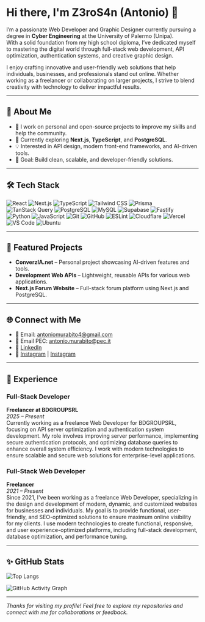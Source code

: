 # Hi there, I'm Z3roS4n (Antonio) 👋

I’m a passionate Web Developer and Graphic Designer currently pursuing a degree in **Cyber Engineering** at the University of Palermo (Unipa).  
With a solid foundation from my high school diploma, I’ve dedicated myself to mastering the digital world through full-stack web development, API optimization, authentication systems, and creative graphic design.

I enjoy crafting innovative and user-friendly web solutions that help individuals, businesses, and professionals stand out online. Whether working as a freelancer or collaborating on larger projects, I strive to blend creativity with technology to deliver impactful results.


---

## 🚀 About Me

- 🔭 I work on personal and open-source projects to improve my skills and help the community.  
- 🌱 Currently exploring **Next.js**, **TypeScript**, and **PostgreSQL**.  
- 💡 Interested in API design, modern front-end frameworks, and AI-driven tools.  
- 🎯 Goal: Build clean, scalable, and developer-friendly solutions.

---

## 🛠 Tech Stack

![React](https://img.shields.io/badge/-React-61DAFB?style=flat-square&logo=react&logoColor=white)
![Next.js](https://img.shields.io/badge/-Next.js-000000?style=flat-square&logo=nextdotjs&logoColor=white)
![TypeScript](https://img.shields.io/badge/-TypeScript-3178C6?style=flat-square&logo=typescript&logoColor=white)
![Tailwind CSS](https://img.shields.io/badge/-Tailwind%20CSS-06B6D4?style=flat-square&logo=tailwindcss&logoColor=white)
![Prisma](https://img.shields.io/badge/-Prisma-2D3748?style=flat-square&logo=prisma&logoColor=white)
![TanStack Query](https://img.shields.io/badge/-TanStack%20Query-FF4154?style=flat-square&logo=tanstack&logoColor=white)
![PostgreSQL](https://img.shields.io/badge/-PostgreSQL-336791?style=flat-square&logo=postgresql&logoColor=white)
![MySQL](https://img.shields.io/badge/-MySQL-4479A1?style=flat-square&logo=mysql&logoColor=white)
![Supabase](https://img.shields.io/badge/-Supabase-3ECF8E?style=flat-square&logo=supabase&logoColor=white)
![Fastify](https://img.shields.io/badge/-Fastify-000000?style=flat-square&logo=fastify&logoColor=white)
![Python](https://img.shields.io/badge/-Python-3776AB?style=flat-square&logo=python&logoColor=white)
![JavaScript](https://img.shields.io/badge/-JavaScript-F7DF1E?style=flat-square&logo=javascript&logoColor=black)
![Git](https://img.shields.io/badge/-Git-F05032?style=flat-square&logo=git&logoColor=white)
![GitHub](https://img.shields.io/badge/-GitHub-181717?style=flat-square&logo=github&logoColor=white)
![ESLint](https://img.shields.io/badge/-ESLint-4B32C3?style=flat-square&logo=eslint&logoColor=white)
![Cloudflare](https://img.shields.io/badge/-Cloudflare-F38020?style=flat-square&logo=cloudflare&logoColor=white)
![Vercel](https://img.shields.io/badge/-Vercel-000000?style=flat-square&logo=vercel&logoColor=white)
![VS Code](https://img.shields.io/badge/-VS%20Code-007ACC?style=flat-square&logo=visualstudiocode&logoColor=white)
![Ubuntu](https://img.shields.io/badge/-Ubuntu-E95420?style=flat-square&logo=ubuntu&logoColor=white)

---

## 📌 Featured Projects

- **ConverzIA.net** – Personal project showcasing AI-driven features and tools.  
- **Development Web APIs** – Lightweight, reusable APIs for various web applications.  
- **Next.js Forum Website** – Full-stack forum platform using Next.js and PostgreSQL.  

---

## 🌐 Connect with Me

- 📧 Email: [antoniomurabito4@gmail.com](mailto:antoniomurabito4@gmail.com)
- 📧 Email PEC: [antonio.murabito@pec.it](mailto:antonio.murabito@pec.it)
- 🔗 [LinkedIn](https://www.linkedin.com/in/z3ros4n/)
- 📸 [Instagram](https://www.instagram.com/_antonio.jar) | [Instagram](https://www.instagram.com/msworks.arw)
  
---

## 💼 Experience

### Full-Stack Developer
**Freelancer at BDGROUPSRL**  
*2025 – Present*  
Currently working as a freelance Web Developer for BDGROUPSRL, focusing on API server optimization and authentication system development. My role involves improving server performance, implementing secure authentication protocols, and optimizing database queries to enhance overall system efficiency. I work with modern technologies to ensure scalable and secure web solutions for enterprise-level applications.

### Full-Stack Web Developer
**Freelancer**  
*2021 – Present*  
Since 2021, I've been working as a freelance Web Developer, specializing in the design and development of modern, dynamic, and customized websites for businesses and individuals. My goal is to provide functional, user-friendly, and SEO-optimized solutions to ensure maximum online visibility for my clients. I use modern technologies to create functional, responsive, and user experience-optimized platforms, including full-stack development, database optimization, and performance tuning.

---

## ✨ GitHub Stats

![Top Langs](https://github-readme-stats.vercel.app/api/top-langs/?username=Z3roS4n&layout=compact&theme=tokyonight)



![GitHub Activity Graph](https://github-readme-activity-graph.vercel.app/graph?username=Z3roS4n&theme=tokyo-night)

---

*Thanks for visiting my profile! Feel free to explore my repositories and connect with me for collaborations or feedback.*

